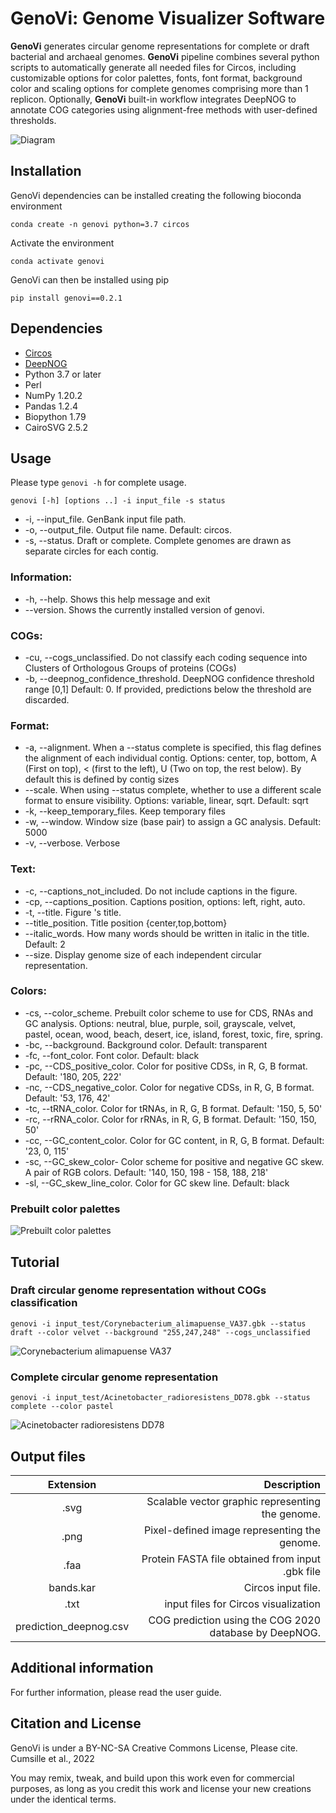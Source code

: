 # GenoVi: Genome Visualizer Software

**GenoVi** generates circular genome representations for complete or draft bacterial and archaeal genomes. **GenoVi** pipeline combines several python scripts to automatically generate all needed files for Circos, including customizable options for color palettes, fonts, font format, background color and scaling options for complete genomes comprising more than 1 replicon. Optionally, **GenoVi** built-in workflow integrates DeepNOG to annotate COG categories using alignment-free methods with user-defined thresholds.

![Diagram](Figures/Diagram.png "Diagram")

## Installation

GenoVi dependencies can be installed creating the following bioconda environment

```
conda create -n genovi python=3.7 circos 
```
Activate the environment
```
conda activate genovi
```
GenoVi can then be installed using pip

```
pip install genovi==0.2.1
```
 
## Dependencies
* [Circos](http://www.circos.ca/software/ "Circos")
* [DeepNOG](https://github.com/univieCUBE/deepnog "DeepNOG")
* Python 3.7 or later
* Perl
* NumPy 1.20.2
* Pandas 1.2.4 
* Biopython 1.79
* CairoSVG 2.5.2 

## Usage

Please type `genovi -h` for complete usage. 

```
genovi [-h] [options ..] -i input_file -s status
```

* -i, --input_file. GenBank input file path.
* -o, --output_file.  Output file name. Default: circos.
* -s, --status. Draft or complete. Complete genomes are drawn as separate circles for each contig.

### Information:
* -h, --help. Shows this help message and exit
* --version. Shows the currently installed version of genovi.

### COGs:
* -cu, --cogs_unclassified. Do not classify each coding sequence into Clusters of Orthologous Groups of proteins (COGs)
* -b, --deepnog_confidence_threshold. DeepNOG confidence threshold range [0,1] Default: 0. If provided, predictions below the threshold are discarded.

### Format:
* -a, --alignment. When a --status complete is specified, this flag defines the alignment of each individual contig. Options: center, top, bottom, A (First on top), < (first to the left), U (Two on top, the rest below). By default this is defined by contig sizes
* --scale. When using --status complete, whether to use a different scale format to ensure visibility. Options: variable, linear, sqrt. Default: sqrt
* -k, --keep_temporary_files. Keep temporary files
* -w, --window. Window size (base pair) to assign a GC analysis. Default: 5000
* -v, --verbose. Verbose

### Text:
* -c, --captions_not_included.  Do not include captions in the figure.
* -cp, --captions_position. Captions position, options: left, right, auto.
* -t, --title. Figure 's title.
* --title_position. Title position {center,top,bottom}
* --italic_words. How many words should be written in italic in the title. Default: 2
* --size. Display genome size of each independent circular representation.

### Colors:
* -cs, --color_scheme. Prebuilt color scheme to use for CDS, RNAs and GC analysis. Options: neutral, blue, purple, soil, grayscale, velvet, pastel, ocean, wood, beach, desert, ice, island, forest, toxic, fire, spring.
* -bc, --background. Background color. Default: transparent
* -fc, --font_color. Font color. Default: black
* -pc, --CDS_positive_color. Color for positive CDSs, in R, G, B format. Default: '180, 205, 222'
* -nc, --CDS_negative_color. Color for negative CDSs, in R, G, B format. Default: '53, 176, 42'
* -tc, --tRNA_color. Color for tRNAs, in R, G, B format. Default: '150, 5, 50'
* -rc, --rRNA_color. Color for rRNAs, in R, G, B format. Default: '150, 150, 50'
* -cc, --GC_content_color. Color for GC content, in R, G, B format. Default: '23, 0, 115'
* -sc, --GC_skew_color- Color scheme for positive and negative GC skew. A pair of RGB colors. Default: '140, 150, 198 - 158, 188, 218'
* -sl, --GC_skew_line_color. Color for GC skew line. Default: black

### Prebuilt color palettes
![Prebuilt color palettes](Figures/Palettes.png "Prebuilt color palettes")


## Tutorial

### Draft circular genome representation without COGs classification
```
genovi -i input_test/Corynebacterium_alimapuense_VA37.gbk --status draft --color velvet --background "255,247,248" --cogs_unclassified
```
![Corynebacterium alimapuense VA37](output_test/Corynebacterium_alimapuense_VA37-no_cogs.svg "Corynebacterium_alimapuense_VA37")

### Complete circular genome representation
```
genovi -i input_test/Acinetobacter_radioresistens_DD78.gbk --status complete --color pastel
```
![Acinetobacter radioresistens DD78](output_test/Acinetobacter_radioresistens_DD78.svg "Acinetobacter_radioresistens_DD78")


## Output files 
| Extension| Description|
| :-------------: |-------------:|
| .svg     |Scalable vector graphic representing the genome.|
| .png     |Pixel-defined image representing the genome.|
| .faa     |Protein FASTA file obtained from input .gbk file|
| bands.kar      | Circos input file.|
| .txt | input files for Circos visualization|
| prediction_deepnog.csv | COG prediction using the COG 2020 database by DeepNOG.|

## Additional information
For further information, please read the user guide. 

## Citation and License

GenoVi is under a BY-NC-SA Creative Commons License, Please cite.
Cumsille et al., 2022 

You may remix, tweak, and build upon this work even for commercial purposes, as long as you credit this work and license your new creations under the identical terms. 
